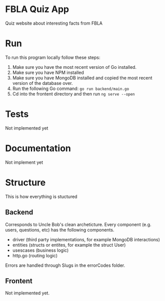 # FBLA Quiz App

Quiz website about interesting facts from FBLA

# Run
To run this program locally follow these steps:
1. Make sure you have the most recent version of Go installed.
1. Make sure you have NPM installed
1. Make sure you have MongoDB installed and copied the most recent version of the database over.
1. Run the following Go command: `go run backend/main.go`
1. Cd into the frontent directory and then run `ng serve --open`

# Tests
Not implemented yet

# Documentation
Not implement yet

# Structure
This is how everything is stuctured
## Backend
Corresponds to Uncle Bob's clean archeticture. Every component (e.g. users, questions, etc) has the following components.
* driver (third party implementations, for example MongoDB interactions)
* entities (structs or entites, for example the struct User)
* usescases (business logic)
* http.go (routing logic)

Errors are handled through Slugs in the errorCodes folder.

## Frontent
Not implemented yet.
